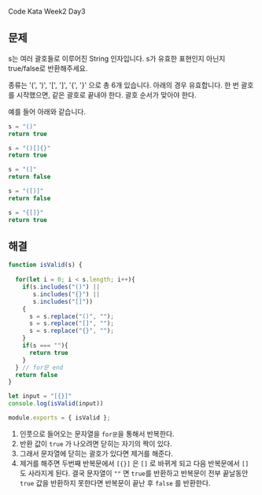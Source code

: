 Code Kata Week2 Day3



## 문제

s는 여러 괄호들로 이루어진 String 인자입니다. s가 유효한 표현인지 아닌지 true/false로 반환해주세요.

종류는 '(', ')', '[', ']', '{', '}' 으로 총 6개 있습니다. 아래의 경우 유효합니다. 한 번 괄호를 시작했으면, 같은 괄호로 끝내야 한다. 괄호 순서가 맞아야 한다.

예를 들어 아래와 같습니다.

```js
s = "()"
return true

s = "()[]{}"
return true

s = "(]"
return false

s = "([)]"
return false

s = "{[]}"
return true
```





## 해결

```js
function isValid(s) {
  
  for(let i = 0; i < s.length; i++){
    if(s.includes("()") || 
       s.includes("{}") || 
       s.includes("[]"))  
    {
      s = s.replace("()", "");
      s = s.replace("[]", "");
      s = s.replace("{}", "");
    }
    if(s === ""){
      return true
    }
  } // for문 end
  return false  
}

let input = "[{}]"
console.log(isValid(input))

module.exports = { isValid };
```

1. 인풋으로 들어오는 문자열을 `for문`을 통해서 반복한다.
2. 반환 값이 `true` 가 나오려면 닫히는 자기의 짝이 있다.
3. 그래서 문자열에 닫히는 괄호가 있다면 제거를 해준다.
4. 제거를 해주면 두번째 반복문에서 `[{}]` 은 `[]` 로 바뀌게 되고 다음 반복문에서 `[]` 도 사라지게 된다. 결국 문자열이 `""` 면 `true`를 반환하고 반복문이 전부 끝날동안 `true` 값을 반환하지 못한다면 반복문이 끝난 후 `false` 를 반환한다.